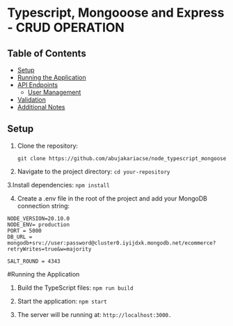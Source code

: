 # Typescript, Mongooose and Express - CRUD OPERATION

## Table of Contents

- [Setup](#setup)
- [Running the Application](#running-the-application)
- [API Endpoints](#api-endpoints)
  - [User Management](#user-management)
- [Validation](#validation)
- [Additional Notes](#additional-notes)

## Setup

1.  Clone the repository:

    `git clone https://github.com/abujakariacse/node_typescript_mongoose`

2.  Navigate to the project directory:
    `cd your-repository`

3.Install dependencies:
`npm install`

4. Create a .env file in the root of the project and add your MongoDB connection string:

```
NODE_VERSION=20.10.0
NODE_ENV= production
PORT = 5000
DB_URL = mongodb+srv://user:password@cluster0.iyijdxk.mongodb.net/ecommerce?retryWrites=true&w=majority

SALT_ROUND = 4343
```

#Running the Application

1. Build the TypeScript files:
   `npm run build`

2. Start the application:
   `npm start`

3. The server will be running at:
   `http://localhost:3000.`
